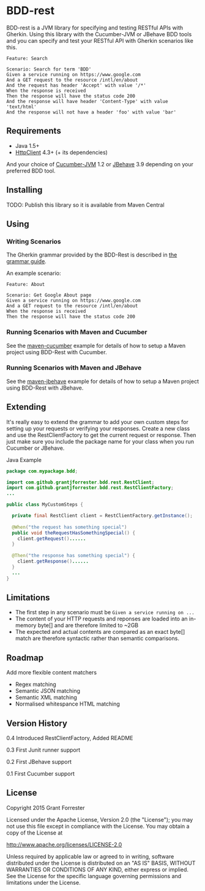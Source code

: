 # BDD-rest
BDD-rest is a JVM library for specifying and testing RESTful APIs with Gherkin.  Using this library with the Cucumber-JVM or JBehave BDD tools and you can specify and test your RESTful API with Gherkin scenarios like this.

```
Feature: Search

Scenario: Search for term 'BDD' 
Given a service running on https://www.google.com
And a GET request to the resource /intl/en/about
And the request has header 'Accept' with value '/*'
When the response is received
Then the response will have the status code 200
And the response will have header 'Content-Type' with value 'text/html'
And the response will not have a header 'foo' with value 'bar' 
```

## Requirements

- Java 1.5+
- [HttpClient](https://hc.apache.org/httpcomponents-client-ga/) 4.3+ (+ its dependencies)

And your choice of [Cucumber-JVM](https://cukes.info/) 1.2 or [JBehave](http://jbehave.org/) 3.9 depending on your preferred BDD tool.

## Installing

TODO: Publish this library so it is available from Maven Central

## Using

### Writing Scenarios

The Gherkin grammar provided by the BDD-Rest is described in [the grammar guide](grammar.md).

An example scenario:

```
Feature: About

Scenario: Get Google About page 
Given a service running on https://www.google.com
And a GET request to the resource /intl/en/about
When the response is received
Then the response will have the status code 200
```

### Running Scenarios with Maven and Cucumber

See the [maven-cucumber](examples/maven-cucumber) example for details of how to setup a Maven project using BDD-Rest with Cucumber.

### Running Scenarios with Maven and JBehave

See the [maven-jbehave](examples/maven-jbehave) example for details of how to setup a Maven project using BDD-Rest with JBehave.


## Extending

It's really easy to extend the grammar to add your own custom steps for setting up your requests or verifying your responses.  Create a new class and use the RestClientFactory to get the current request or response.  Then just make sure you include the package name for your class when you run Cucumber or JBehave.

Java Example
```Java
package com.mypackage.bdd;

import com.github.grantjforrester.bdd.rest.RestClient;
import com.github.grantjforrester.bdd.rest.RestClientFactory;
...

public class MyCustomSteps {

  private final RestClient client = RestClientFactory.getInstance();
  
  @When("the request has something special")
  public void theRequestHasSomethingSpecial() {
    client.getRequest()......
  }
  
  @Then("the response has something special") {
    client.getResponse()......
  }
  ...
}
```

## Limitations

- The first step in any scenario must be `Given a service running on ...`
- The content of your HTTP requests and reponses are loaded into an in-memory byte[] and are therefore limited to ~2GB
- The expected and actual contents are compared as an exact byte[] match are therefore syntactic rather than semantic comparisons.

## Roadmap

Add more flexible content matchers
- Regex matching
- Semantic JSON matching
- Semantic XML matching
- Normalised whitespance HTML matching

## Version History

0.4 Introduced RestClientFactory, Added README

0.3 First Junit runner support

0.2 First JBehave support

0.1 First Cucumber support

## License

Copyright 2015 Grant Forrester

Licensed under the Apache License, Version 2.0 (the "License");
you may not use this file except in compliance with the License.
You may obtain a copy of the License at

http://www.apache.org/licenses/LICENSE-2.0

Unless required by applicable law or agreed to in writing, software
distributed under the License is distributed on an "AS IS" BASIS,
WITHOUT WARRANTIES OR CONDITIONS OF ANY KIND, either express or implied.
See the License for the specific language governing permissions and
limitations under the License.

